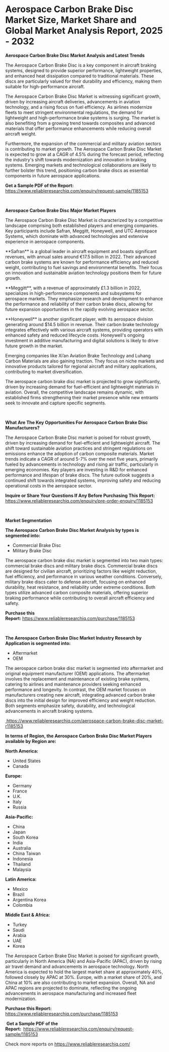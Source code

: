 <p><h1>Aerospace Carbon Brake Disc Market Size, Market Share and Global Market Analysis Report, 2025 - 2032</h1></p><p><strong>Aerospace Carbon Brake Disc Market Analysis and Latest Trends</strong></p>
<p><p>The Aerospace Carbon Brake Disc is a key component in aircraft braking systems, designed to provide superior performance, lightweight properties, and enhanced heat dissipation compared to traditional materials. These discs are particularly valued for their durability and efficiency, making them suitable for high-performance aircraft.</p><p>The Aerospace Carbon Brake Disc Market is witnessing significant growth, driven by increasing aircraft deliveries, advancements in aviation technology, and a rising focus on fuel efficiency. As airlines modernize fleets to meet stringent environmental regulations, the demand for lightweight and high-performance brake systems is surging. The market is also benefiting from a growing trend towards composites and advanced materials that offer performance enhancements while reducing overall aircraft weight.</p><p>Furthermore, the expansion of the commercial and military aviation sectors is contributing to market growth. The Aerospace Carbon Brake Disc Market is expected to grow at a CAGR of 4.5% during the forecast period, reflecting the industry's shift towards modernization and innovation in braking systems. Emerging markets and technological collaborations are likely to further bolster this trend, positioning carbon brake discs as essential components in future aerospace applications.</p></p>
<p><strong>Get a Sample PDF of the Report:&nbsp;</strong> <a href="https://www.reliableresearchiq.com/enquiry/request-sample/1185153?utm_campaign=2739&utm_medium=2&utm_source=Github&utm_content=ia&utm_term=28032025&utm_id=aerospace-carbon-brake-disc">https://www.reliableresearchiq.com/enquiry/request-sample/1185153</a></p>
<p>&nbsp;</p>
<p><strong>Aerospace Carbon Brake Disc Major Market Players</strong></p>
<p><p>The Aerospace Carbon Brake Disc Market is characterized by a competitive landscape comprising both established players and emerging companies. Key participants include Safran, Meggitt, Honeywell, and UTC Aerospace Systems, which dominate with advanced technologies and extensive experience in aerospace components.</p><p>**Safran** is a global leader in aircraft equipment and boasts significant revenues, with annual sales around €17.5 billion in 2022. Their advanced carbon brake systems are known for performance efficiency and reduced weight, contributing to fuel savings and environmental benefits. Their focus on innovation and sustainable aviation technology positions them for future growth.</p><p>**Meggitt**, with a revenue of approximately £1.3 billion in 2022, specializes in high-performance components and subsystems for aerospace markets. They emphasize research and development to enhance the performance and reliability of their carbon brake discs, allowing for future expansion opportunities in the rapidly evolving aerospace sector.</p><p>**Honeywell** is another significant player, with its aerospace division generating around $14.5 billion in revenue. Their carbon brake technology integrates effectively with various aircraft systems, providing operators with enhanced safety and reduced lifecycle costs. Honeywell's ongoing investment in additive manufacturing and digital solutions is likely to drive future growth in the market.</p><p>Emerging companies like Xi’an Aviation Brake Technology and Luhang Carbon Materials are also gaining traction. They focus on niche markets and innovative products tailored for regional aircraft and military applications, contributing to market diversification.</p><p>The aerospace carbon brake disc market is projected to grow significantly, driven by increasing demand for fuel-efficient and lightweight materials in aviation. Overall, the competitive landscape remains dynamic, with established firms strengthening their market presence while new entrants seek to innovate and capture specific segments.</p></p>
<p>&nbsp;</p>
<p><strong>What Are The Key Opportunities For Aerospace Carbon Brake Disc Manufacturers?</strong></p>
<p><p>The Aerospace Carbon Brake Disc market is poised for robust growth, driven by increasing demand for fuel-efficient and lightweight aircraft. The shift toward sustainable aviation practices and stringent regulations on emissions enhance the adoption of carbon composite materials. Market trends indicate a CAGR of around 5-7% over the next five years, primarily fueled by advancements in technology and rising air traffic, particularly in emerging economies. Key players are investing in R&D for enhanced performance and lifespan of brake discs. The future outlook suggests a continued shift towards integrated systems, improving safety and reducing operational costs in the aerospace sector.</p></p>
<p><strong>Inquire or Share Your Questions If Any Before Purchasing This Report:</strong> <a href="https://www.reliableresearchiq.com/enquiry/pre-order-enquiry/1185153?utm_campaign=2739&utm_medium=2&utm_source=Github&utm_content=ia&utm_term=28032025&utm_id=aerospace-carbon-brake-disc">https://www.reliableresearchiq.com/enquiry/pre-order-enquiry/1185153</a></p>
<p>&nbsp;</p>
<p><strong>Market Segmentation</strong></p>
<p><strong>The Aerospace Carbon Brake Disc Market Analysis by types is segmented into:</strong></p>
<p><ul><li>Commercial Brake Disc</li><li>Military Brake Disc</li></ul></p>
<p><p>The aerospace carbon brake disc market is segmented into two main types: commercial brake discs and military brake discs. Commercial brake discs are designed for civilian aircraft, prioritizing factors like weight reduction, fuel efficiency, and performance in various weather conditions. Conversely, military brake discs cater to defense aircraft, focusing on enhanced durability, heat resistance, and reliability under extreme conditions. Both types utilize advanced carbon composite materials, offering superior braking performance while contributing to overall aircraft efficiency and safety.</p></p>
<p><strong>Purchase this Report:&nbsp;</strong><a href="https://www.reliableresearchiq.com/purchase/1185153?utm_campaign=2739&utm_medium=2&utm_source=Github&utm_content=ia&utm_term=28032025&utm_id=aerospace-carbon-brake-disc">https://www.reliableresearchiq.com/purchase/1185153</a></p>
<p>&nbsp;</p>
<p><strong>The Aerospace Carbon Brake Disc Market Industry Research by Application is segmented into:</strong></p>
<p><ul><li>Aftermarket</li><li>OEM</li></ul></p>
<p><p>The aerospace carbon brake disc market is segmented into aftermarket and original equipment manufacturer (OEM) applications. The aftermarket involves the replacement and maintenance of existing brake systems, catering to airlines and maintenance providers seeking enhanced performance and longevity. In contrast, the OEM market focuses on manufacturers creating new aircraft, integrating advanced carbon brake discs into the initial design for improved efficiency and weight reduction. Both segments emphasize safety, durability, and technological advancements in aircraft braking systems.</p></p>
<p><a href="https://www.reliableresearchiq.com/aerospace-carbon-brake-disc-market-r1185153?utm_campaign=2739&utm_medium=2&utm_source=Github&utm_content=ia&utm_term=28032025&utm_id=aerospace-carbon-brake-disc">&nbsp;https://www.reliableresearchiq.com/aerospace-carbon-brake-disc-market-r1185153</a></p>
<p><strong>In terms of Region, the Aerospace Carbon Brake Disc Market Players available by Region are:</strong></p>
<p>
    <p> <strong> North America: </strong>
        <ul>
            <li>United States</li>
            <li>Canada</li>
        </ul>
        </p> 
    <p> <strong> Europe: </strong>
        <ul>
            <li>Germany</li>
            <li>France</li>
            <li>U.K.</li>
            <li>Italy</li>
            <li>Russia</li>
        </ul>
        </p> 
    <p> <strong> Asia-Pacific: </strong>
        <ul>
            <li>China</li>
            <li>Japan</li>
            <li>South Korea</li>
            <li>India</li>
            <li>Australia</li>
            <li>China Taiwan</li>
            <li>Indonesia</li>
            <li>Thailand</li>
            <li>Malaysia</li>
        </ul>
        </p> 
    <p> <strong> Latin America: </strong>
        <ul>
            <li>Mexico</li>
            <li>Brazil</li>
            <li>Argentina Korea</li>
            <li>Colombia</li>
        </ul>
        </p> 
    <p> <strong> Middle East & Africa: </strong>
        <ul>
            <li>Turkey</li>
            <li>Saudi</li>
            <li>Arabia</li>
            <li>UAE</li>
            <li>Korea</li>
        </ul>
    </p>
    </p>
<p><p>The Aerospace Carbon Brake Disc Market is poised for significant growth, particularly in North America (NA) and Asia-Pacific (APAC), driven by rising air travel demand and advancements in aerospace technology. North America is expected to hold the largest market share at approximately 40%, followed closely by APAC at 30%. Europe, with a market share of 20%, and China at 10% are also contributing to market expansion. Overall, NA and APAC regions are projected to dominate, reflecting the ongoing advancements in aerospace manufacturing and increased fleet modernization.</p></p>
<p><strong>Purchase this Report: </strong><a href="https://www.reliableresearchiq.com/purchase/1185153?utm_campaign=2739&utm_medium=2&utm_source=Github&utm_content=ia&utm_term=28032025&utm_id=aerospace-carbon-brake-disc">https://www.reliableresearchiq.com/purchase/1185153</a></p>
<p>&nbsp;<strong>Get a Sample PDF of the Report:&nbsp;&nbsp;</strong><a href="https://www.reliableresearchiq.com/enquiry/request-sample/1185153?utm_campaign=2739&utm_medium=2&utm_source=Github&utm_content=ia&utm_term=28032025&utm_id=aerospace-carbon-brake-disc">https://www.reliableresearchiq.com/enquiry/request-sample/1185153</a></p>
<p><strong></strong></p>
<p>Check more reports on <a href="https://www.reliableresearchiq.com/?utm_campaign=2739&utm_medium=2&utm_source=Github&utm_content=ia&utm_term=28032025&utm_id=aerospace-carbon-brake-disc">https://www.reliableresearchiq.com/</a></p>
